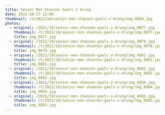 ```yaml
---
title: Senior Men Shannon Gaels V Drung
date: 2021-10-17 12:00
thumbnail: /t/2021/10/senior-men-shannon-gaels-v-drung/img_0884.jpg
photos:
  - original: /2021/10/senior-men-shannon-gaels-v-drung/img_0877.jpg
    thumbnail: /t/2021/10/senior-men-shannon-gaels-v-drung/img_0877.jpg
    title: img_0877.jpg
  - original: /2021/10/senior-men-shannon-gaels-v-drung/img_0879.jpg
    thumbnail: /t/2021/10/senior-men-shannon-gaels-v-drung/img_0879.jpg
    title: img_0879.jpg
  - original: /2021/10/senior-men-shannon-gaels-v-drung/img_0881.jpg
    thumbnail: /t/2021/10/senior-men-shannon-gaels-v-drung/img_0881.jpg
    title: img_0881.jpg
  - original: /2021/10/senior-men-shannon-gaels-v-drung/img_0882.jpg
    thumbnail: /t/2021/10/senior-men-shannon-gaels-v-drung/img_0882.jpg
    title: img_0882.jpg
  - original: /2021/10/senior-men-shannon-gaels-v-drung/img_0884.jpg
    thumbnail: /t/2021/10/senior-men-shannon-gaels-v-drung/img_0884.jpg
    title: img_0884.jpg
  - original: /2021/10/senior-men-shannon-gaels-v-drung/img_0885.jpg
    thumbnail: /t/2021/10/senior-men-shannon-gaels-v-drung/img_0885.jpg
    title: img_0885.jpg
---
```

